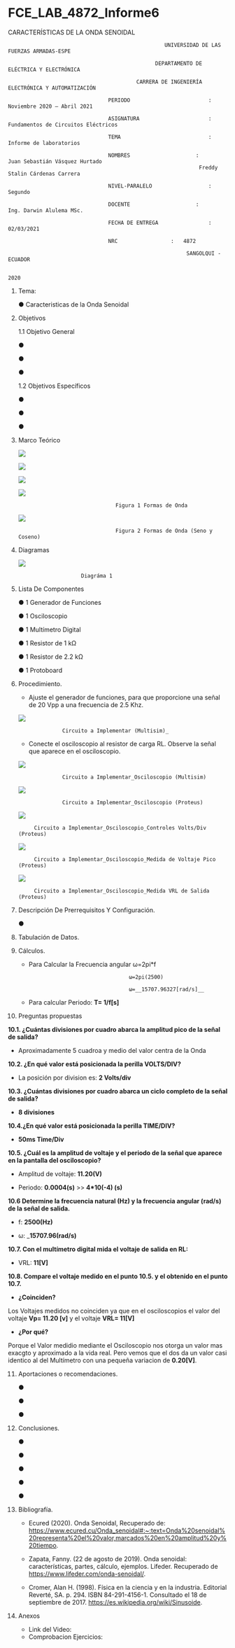 # FCE_LAB_4872_Informe6
CARACTERÍSTICAS DE LA ONDA SENOIDAL


                                                      UNIVERSIDAD DE LAS FUERZAS ARMADAS-ESPE

                                                   DEPARTAMENTO DE ELÉCTRICA Y ELECTRÓNICA

                                             CARRERA DE INGENIERÍA ELECTRÓNICA Y AUTOMATIZACIÓN

                                    PERIODO        	                :       Noviembre 2020 – Abril 2021

                                    ASIGNATURA     	                :       Fundamentos de Circuitos Eléctricos 

                                    TEMA	                        : 	Informe de laboratorios
 
                                    NOMBRES       	          	:        Juan Sebastián Vásquez Hurtado 
				                                                 Freddy Stalin Cárdenas Carrera 

                                    NIVEL-PARALELO                  :       Segundo

                                    DOCENTE       	 	        :       Ing. Darwin Alulema MSc.

                                    FECHA DE ENTREGA                :       02/03/2021

                                    NRC 				:	4872
 
                                                             SANGOLQUI - ECUADOR

                                                                       2020
								       
								       
1.	Tema: 

	● Caracteristicas de la Onda Senoidal

2.	Objetivos

	1.1 Objetivo General

	●	

	●	

	●	

	1.2 Objetivos Específicos

	●	

	●	

	●	

3.	Marco Teórico 

	![](https://github.com/JuanSVasquezH/FCE_LAB_4872_Informe6/blob/main/Imagenes/MT.png)
	     
	
	![](https://github.com/JuanSVasquezH/FCE_LAB_4872_Informe6/blob/main/Imagenes/MT1.png)
	
	
	![](https://github.com/JuanSVasquezH/FCE_LAB_4872_Informe6/blob/main/Imagenes/F_Onda.png)
	
	
	![](https://github.com/JuanSVasquezH/FCE_LAB_4872_Informe6/blob/main/Imagenes/Formas_de_Onda.png)
	
	                                   Figura 1 Formas de Onda 
	
	
	![](https://github.com/JuanSVasquezH/FCE_LAB_4872_Informe6/blob/main/Imagenes/F1.jpg)
	
	                                   Figura 2 Formas de Onda (Seno y Coseno)
		

4.	Diagramas 
       

	![](https://github.com/JuanSVasquezH/FCE_LAB_4872_Informe6/blob/main/Imagenes/D1.png)

							Diagráma 1 




5.	Lista De Componentes 

	● 1 Generador de Funciones
	
	● 1 Osciloscopio
	
	● 1 Multímetro Digital
	
	● 1 Resistor de 1 kΩ
	
	● 1 Resistor de 2.2 kΩ
	
	● 1 Protoboard

6. Procedimiento.

   - Ajuste el generador de funciones, para que proporcione una señal de 20 Vpp a
una frecuencia de 2.5 Khz.
      
	![](https://github.com/JuanSVasquezH/FCE_LAB_4872_Informe6/blob/main/Imagenes/D1.png)

				     Circuito a Implementar (Multisim)_


   - Conecte el osciloscopio al resistor de carga RL. Observe la señal que aparece en
el osciloscopio.

	![](https://github.com/JuanSVasquezH/FCE_LAB_4872_Informe6/blob/main/Imagenes/Osciloscopio.png)

			         Circuito a Implementar_Osciloscopio (Multisim) 


	![](https://github.com/JuanSVasquezH/FCE_LAB_4872_Informe6/blob/main/Imagenes/o1.png)

			         Circuito a Implementar_Osciloscopio (Proteus) 
				 
				 
	![](https://github.com/JuanSVasquezH/FCE_LAB_4872_Informe6/blob/main/Imagenes/o2.png)

			Circuito a Implementar_Osciloscopio_Controles Volts/Div (Proteus)
				 
				 
	![](https://github.com/JuanSVasquezH/FCE_LAB_4872_Informe6/blob/main/Imagenes/o3.png)

			Circuito a Implementar_Osciloscopio_Medida de Voltaje Pico  (Proteus) 
				 
				 
	![](https://github.com/JuanSVasquezH/FCE_LAB_4872_Informe6/blob/main/Imagenes/o4.png)

			Circuito a Implementar_Osciloscopio_Medida VRL de Salida (Proteus) 

   

7. Descripción De Prerrequisitos Y Configuración.

	●	 


8. Tabulación de Datos.


9. Cálculos.

      - Para Calcular la Frecuencia angular ω=2pi*f
      
                                            ω=2pi(2500)
					    
                                            ω=__15707.96327[rad/s]__
					    
      -  Para calcular Periodo: __T= 1/f[s]__

10. Preguntas propuestas


   __10.1. ¿Cuántas divisiones por cuadro abarca la amplitud pico de la señal de salida?__
   
   - Aproximadamente 5 cuadroa y medio del valor centra de la Onda 
       
   __10.2. ¿En qué valor está posicionada la perilla VOLTS/DIV?__
   
   - La posición por division es: __2 Volts/div__

   __10.3. ¿Cuántas divisiones por cuadro abarca un ciclo completo de la señal de salida?__
   
   - __8 divisiones__
         
   __10.4.¿En qué valor está posicionada la perilla TIME/DIV?__
   
   - __50ms Time/Div__

   __10.5. ¿Cuál es la amplitud de voltaje y el periodo de la señal que aparece en la pantalla
   del osciloscopio?__

   - Amplitud de voltaje: __11.20(V)__

   - Periodo: __0.0004(s)__  >>  __4*10(-4) (s)__

   __10.6 Determine la frecuencia natural (Hz) y la frecuencia angular (rad/s) de la señal de
   salida.__

   - f: __2500(Hz)__

   - ω: ___15707.96(rad/s)__

   __10.7. Con el multímetro digital mida el voltaje de salida en RL:__ 
   
   - VRL: __11[V]__

   __10.8. Compare el voltaje medido en el punto 10.5. y el obtenido en el punto 10.7.__

   - __¿Coinciden?__

   Los Voltajes medidos no coinciden ya que en el osciloscopios el valor del voltaje __Vp= 11.20 [v]__ 
   y el voltaje __VRL= 11[V]__
   
   - __¿Por qué?__
   
   Porque el Valor medidio mediante el Osciloscopio nos otorga un valor mas exacgto y aproximado a la  vida real.
   Pero vemos que el dos da un valor casi identico al del Multímetro con una pequeña variacion de __0.20[V]__.

11. Aportaciones o recomendaciones. 

	●	

	●	
  
	●	


12. Conclusiones. 

	●	

	●	
  
	●	

	●	

	●	

13. Bibliografía.

       - 	Ecured (2020). Onda Senoidal, Recuperado de: https://www.ecured.cu/Onda_senoidal#:~:text=Onda%20senoidal%20representa%20el%20valor,marcados%20en%20amplitud%20y%20tiempo. 
       
       -	Zapata, Fanny. (22 de agosto de 2019). Onda senoidal: características, partes, cálculo, ejemplos. Lifeder. Recuperado de https://www.lifeder.com/onda-senoidal/. 
	
       -	Cromer, Alan H. (1998). Física en la ciencia y en la industria. Editorial Reverté, SA. p. 294. ISBN 84-291-4156-1. Consultado el 18 de septiembre de 2017.
 https://es.wikipedia.org/wiki/Sinusoide.

14. Anexos

    - Link del Video: 
    - Comprobacion Ejercicios: 




